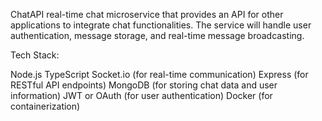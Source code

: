 ChatAPI
real-time chat microservice that provides an API for other applications to integrate chat functionalities. The service will handle user authentication, message storage, and real-time message broadcasting.

Tech Stack:

Node.js
TypeScript
Socket.io (for real-time communication)
Express (for RESTful API endpoints)
MongoDB (for storing chat data and user information)
JWT or OAuth (for user authentication)
Docker (for containerization)